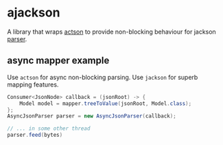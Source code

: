 # ajackson
A library that wraps [actson](https://github.com/michel-kraemer/actson) to provide non-blocking behaviour for jackson [parser](https://github.com/FasterXML/jackson-core/).

## async mapper example
Use `actson` for async non-blocking parsing. Use `jackson` for superb mapping features.

```java
Consumer<JsonNode> callback = (jsonRoot) -> {
    Model model = mapper.treeToValue(jsonRoot, Model.class);
};
AsyncJsonParser parser = new AsyncJsonParser(callback);

// ... in some other thread
parser.feed(bytes)
```